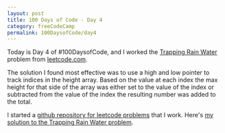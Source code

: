 ```yaml
---
layout: post
title: 100 Days of Code - Day 4
category: freeCodeCamp
permalink: 100DaysofCode/day4
---
```


Today is Day 4 of  #100DaysofCode, and I worked the [Trapping Rain Water](https://leetcode.com/problems/trapping-rain-water/) problem from [leetcode.com](https://leetcode.com).

The solution I found most effective was to use a high and low pointer to track indices in the height array. Based on the value at each index the max height for that side of the array was either set to the value of the index or subtracted from the value of the index the resulting number was added to the total.

I started a [github repository for leetcode problems](https://github.com/oxhankey/leetcode) that I work. Here's [my solution to the Trapping Rain Water problem](https://github.com/oxhankey/leetcode/blob/master/javascript/trapping_rain_water.js).
